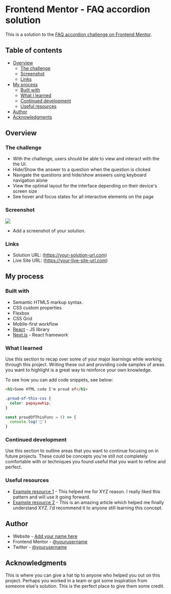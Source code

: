# Frontend Mentor - FAQ accordion solution

This is a solution to the 
[FAQ accordion challenge on Frontend Mentor](https://www.frontendmentor.io/challenges/faq-accordion-wyfFdeBwBz).

## Table of contents

- [Overview](#overview)
  - [The challenge](#the-challenge)
  - [Screenshot](#screenshot)
  - [Links](#links)
- [My process](#my-process)
  - [Built with](#built-with)
  - [What I learned](#what-i-learned)
  - [Continued development](#continued-development)
  - [Useful resources](#useful-resources)
- [Author](#author)
- [Acknowledgments](#acknowledgments)

## Overview


### The challenge
- With the challenge, users should be able to view and interact with the the UI.
- Hide/Show the answer to a question when the question is clicked
- Navigate the questions and hide/show answers using keyboard navigation alone
- View the optimal layout for the interface depending on their device's screen size
- See hover and focus states for all interactive elements on the page


### Screenshot
![](./screenshot.jpg)

- Add a screenshot of your solution.


### Links
- Solution URL: (https://your-solution-url.com)
- Live Site URL: (https://your-live-site-url.com)


## My process
### Built with
- Semantic HTML5 markup syntax. 
- CSS custom properties
- Flexbox
- CSS Grid
- Mobile-first workflow
- [React](https://reactjs.org/) - JS library
- [Next.js](https://nextjs.org/) - React framework


### What I learned
Use this section to recap over some of your major learnings while working through this project. Writing these out and providing code samples of areas you want to highlight is a great way to reinforce your own knowledge.

To see how you can add code snippets, see below:

```html
<h1>Some HTML code I'm proud of</h1>
```
```css
.proud-of-this-css {
  color: papayawhip;
}
```
```js
const proudOfThisFunc = () => {
  console.log('🎉')
}
```


### Continued development
Use this section to outline areas that you want to continue focusing on in future projects.
These could be concepts you're still not completely comfortable with or techniques you found useful that you want to refine and perfect.


### Useful resources
- [Example resource 1](https://www.example.com) -
  This helped me for XYZ reason. 
  I really liked this pattern and will use it going forward.
- [Example resource 2](https://www.example.com) -
  This is an amazing article which helped me finally understand XYZ. 
  I'd recommend it to anyone still learning this concept.


## Author
- Website - [Add your name here](https://www.your-site.com)
- Frontend Mentor - [@yourusername](https://www.frontendmentor.io/profile/yourusername)
- Twitter - [@yourusername](https://www.twitter.com/yourusername)



## Acknowledgments
This is where you can give a hat tip to anyone who helped you out on this project. 
Perhaps you worked in a team or got some inspiration from someone else's solution. 
This is the perfect place to give them some credit.


